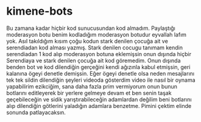 # kimene-bots
Bu zamana kadar hiçbir kod sunucusundan kod almadım. Paylaştığı moderasyon botu benim kodladığım moderasyon botudur eyvallah lafım yok. Asıl takıldığım kısım çoğu kodun stark denilen çocuğa ait ve serendiadan kod alması yazmış. Stark denilen cocugu tanımam kendin serendiadan 1 kod alıp moderasyon botuna eklemişsin onun dışında hiçbir Serendiaya ve stark denilen çocuğa ait kod göremedim. Onun dışında benden bot ve kod dilendiğin gerçeğini kendi ağızınla kabul etmişsin, geri kalanına ögeyi denetle demişsin. Eğer ögeyi denetle olsa neden mesajlarını tek tek sildin dilendiğin şeyleri videoda gösterdim video ile nasıl bir oynama yapabilirim ezikciğim, sana daha fazla prim vermiyorum onun bunun botlarını editleyerek bir yerlere gelmeye devam et ben senin taşak geçebileceğin ve sidik yarıştırabileceğin adamlardan değilim beni botlarını alıp dilendiğin götlerini yaladığın adamlara benzetme. Pimini çektim elinde sonunda patlayacaksın.
